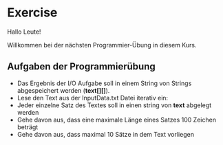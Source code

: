 # Exercise

Hallo Leute!

Willkommen bei der nächsten Programmier-Übung in diesem Kurs.

## Aufgaben der Programmierübung

- Das Ergebnis der I/O Aufgabe soll in einem String von Strings abgespeichert werden (**text[][]**).
- Lese den Text aus der InputData.txt Datei iterativ ein:
- Jeder einzelne Satz des Textes soll in einen string von **text** abgelegt werden
- Gehe davon aus, dass eine maximale Länge eines Satzes 100 Zeichen beträgt
- Gehe davon aus, dass maximal 10 Sätze in dem Text vorliegen
